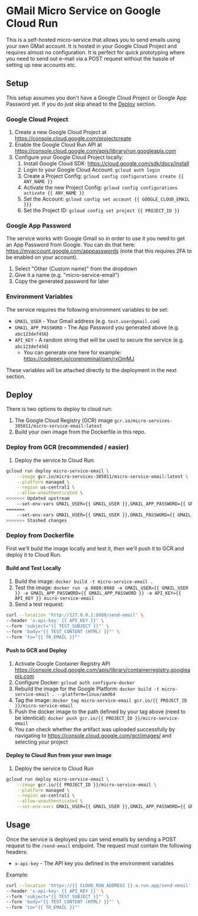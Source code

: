 # GMail Micro Service on Google Cloud Run

This is a self-hosted micro-service that allows you to send emails using your own GMail account. It is hosted in your Google Cloud Project and requires almost no configuration. It is perfect for quick prototyping where you need to send out e-mail via a POST request without the hassle of setting up new accounts etc.

## Setup 

This setup assumes you don't have a Google Cloud Project or Google App Password yet. If you do just skip ahead to the [Deploy](#deploy) section.

### Google Cloud Project
1. Create a new Google Cloud Project at https://console.cloud.google.com/projectcreate
2. Enable the Google Cloud Run API at https://console.cloud.google.com/apis/library/run.googleapis.com
3. Configure your Google Cloud Project locally:
   1. Install Google Cloud SDK: https://cloud.google.com/sdk/docs/install
   2. Login to your Google Cloud Account: `gcloud auth login`
   3. Create a Project Config: `gcloud config configurations create {{ ANY_NAME }}`
   4. Activate the new Project Config: `gcloud config configurations activate {{ ANY_NAME }}`
   5. Set the Account: `gcloud config set account {{ GOOGLE_CLOUD_EMAIL }}}`
   6. Set the Project ID: `gcloud config set project {{ PROJECT_ID }}`

### Google App Password
The service works with Google Gmail so in order to use it you need to get an App Password from Google. You can do that here: https://myaccount.google.com/apppasswords (note that this requires 2FA to be enabled on your account).

1. Select "Other (Custom name)" from the dropdown
2. Give it a name (e.g. "micro-service-email")
3. Copy the generated password for later

### Environment Variables
The service requires the following environment variables to be set:
- `GMAIL_USER` - Your Gmail address (e.g. `test.user@gmail.com`)
- `GMAIL_APP_PASSWORD` - The App Password you generated above (e.g. `abc123def456`)
- `API_KEY` - A random string that will be used to secure the service (e.g. `abc123def456`)
  - You can generate one here for example: https://codepen.io/corenominal/pen/rxOmMJ

These variables will be attached directly to the deployment in the next section. 

## Deploy

There is two options to deploy to cloud run:
  1. The Google Cloud Registry (GCR) image `gcr.io/micro-services-385011/micro-service-email:latest` 
  2. Build your own image from the Dockerfile in this repo.

### Deploy from GCR (recommended / easier)
  1. Deploy the service to Cloud Run: 

```bash
gcloud run deploy micro-service-email \
    --image gcr.io/micro-services-385011/micro-service-email:latest \
    --platform managed \
    --region us-central1 \
    --allow-unauthenticated \
<<<<<<< Updated upstream
    --set-env-vars GMAIL_USER={{ GMAIL_USER }},GMAIL_APP_PASSWORD={{ GMAIL_PASSWORD }},API_KEY={{ API_KEY }}
=======
    --set-env-vars GMAIL_USER={{ GMAIL_USER }},GMAIL_PASSWORD={{ GMAIL_PASSWORD }},API_KEY={{ API_KEY }}
>>>>>>> Stashed changes
```

### Deploy from Dockerfile
First we'll build the image locally and test it, then we'll push it to GCR and deploy it to Cloud Run.

#### Build and Test Locally
  1. Build the image: `docker build -t micro-service-email .`
  2. Test the image: `docker run -p 8080:8080 -e GMAIL_USER={{ GMAIL_USER }} -e GMAIL_APP_PASSWORD={{ GMAIL_APP_PASSWORD }} -e API_KEY={{ API_KEY }} micro-service-email`
  3. Send a test request:

```bash
curl --location 'http://127.0.0.1:8080/send-email' \
--header 'x-api-key: {{ API_KEY }}' \
--form 'subject="{{ TEST_SUBJECT }}"' \
--form 'body="{{ TEST_CONTENT (HTML) }}"' \
--form 'to="{{ TO_EMAIL }}"'
```

#### Push to GCR and Deploy

1. Activate Google Container Registry API https://console.cloud.google.com/apis/library/containerregistry.googleapis.com
2. Configure Docker: `gcloud auth configure-docker`
3. Rebuild the image for the Google Platform: `docker build -t micro-service-email . --platform=linux/amd64`
4. Tag the image: `docker tag micro-service-email gcr.io/{{ PROJECT_ID }}/micro-service-email`
5. Push the docker image to the path defined by your tag above (need to be identical): `docker push gcr.io/{{ PROJECT_ID }}/micro-service-email`
6. You can check whether the artifact was uploaded successfully by navigating to https://console.cloud.google.com/gcr/images/ and selecting your project

#### Deploy to Cloud Run from your own image

1. Deploy the service to Cloud Run
```bash
gcloud run deploy micro-service-email \
    --image gcr.io/{{ PROJECT_ID }}/micro-service-email \
    --platform managed \
    --region us-central1 \
    --allow-unauthenticated \
    --set-env-vars GMAIL_USER={{ GMAIL_USER }},GMAIL_APP_PASSWORD={{ GMAIL_PASSWORD }},API_KEY={{ API_KEY }}
```

## Usage

Once the service is deployed you can send emails by sending a POST request to the `/send-email` endpoint. The request must contain the following headers:
- `x-api-key` - The API key you defined in the environment variables

Example:
```bash
curl --location 'https://{{ CLOUD_RUN_ADDRESS }}.a.run.app/send-email' \
--header 'x-api-key: {{ API_KEY }}' \
--form 'subject="{{ TEST_SUBJECT }}"' \
--form 'body="{{ TEST_CONTENT (HTML) }}"' \
--form 'to="{{ TO_EMAIL }}"'
```
